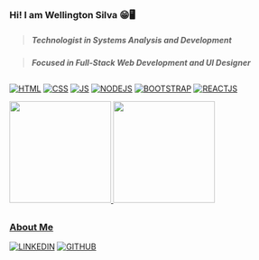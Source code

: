### **Hi! I am Wellington Silva** 😁🖥️

> ##### *Technologist in Systems Analysis and Development*

> ##### *Focused in Full-Stack Web Development and UI Designer*

##

[![HTML](https://img.shields.io/badge/HTML5-E34F26?style=for-the-badge&logo=html5&logoColor=white)]()
[![CSS](https://img.shields.io/badge/CSS3-1572B6?style=for-the-badge&logo=css3&logoColor=white)]()
[![JS](https://img.shields.io/badge/JavaScript-F7DF1E?style=for-the-badge&logo=javascript&logoColor=black)]()
[![NODEJS](https://img.shields.io/badge/Node.js-43853D?style=for-the-badge&logo=node.js&logoColor=white)]()
[![BOOTSTRAP](https://img.shields.io/badge/Bootstrap-563D7C?style=for-the-badge&logo=bootstrap&logoColor=white)]()
[![REACTJS](https://img.shields.io/badge/React-20232A?style=for-the-badge&logo=react&logoColor=61DAFB)]()

<div align="flex-start">
  <a href="https://github.com/WellingtonSilva12">
  <img height="180em" src="https://github-readme-stats.vercel.app/api?username=WellingtonSilva12&show_icons=true&theme=dracula&include_all_commits=true&count_private=true"/>
  <img height="180em" src="https://github-readme-stats.vercel.app/api/top-langs/?username=WellingtonSilva12&layout=compact&langs_count=7&theme=dracula"/>
</div>

##

### About Me

[![LINKEDIN](https://img.shields.io/badge/LinkedIn-0077B5?style=for-the-badge&logo=linkedin&logoColor=white)](https://www.linkedin.com/in/wellington-silva-227a31170/)
[![GITHUB](https://img.shields.io/badge/GitHub-100000?style=for-the-badge&logo=github&logoColor=white)](https://github.com/WellingtonSilva12)
<!-- [![BEHANCE](https://aleen42.github.io/badges/src/behance.svg)]() -->







<!-- [![REACT](https://img.shields.io/badge/React-20232A?style=for-the-badge&logo=react&logoColor=61DAFB)]()
[![ANGULAR](https://img.shields.io/badge/Angular-DD0031?style=for-the-badge&logo=angular&logoColor=white)]()
[![BOOTSTRAP](https://img.shields.io/badge/Bootstrap-563D7C?style=for-the-badge&logo=bootstrap&logoColor=white)]()
[![MONGODB](https://img.shields.io/badge/MongoDB-4EA94B?style=for-the-badge&logo=mongodb&logoColor=white)]() -->









